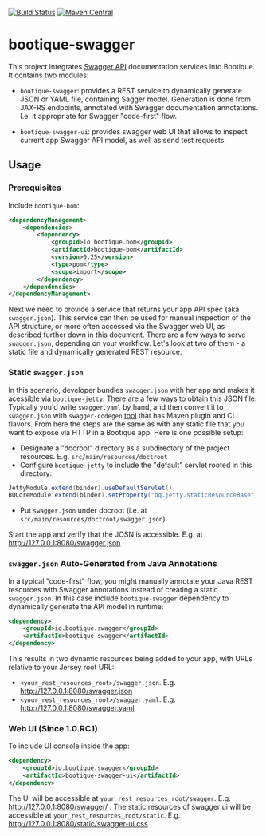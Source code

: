 <!--
  Licensed to ObjectStyle LLC under one
  or more contributor license agreements.  See the NOTICE file
  distributed with this work for additional information
  regarding copyright ownership.  The ObjectStyle LLC licenses
  this file to you under the Apache License, Version 2.0 (the
  "License"); you may not use this file except in compliance
  with the License.  You may obtain a copy of the License at

    http://www.apache.org/licenses/LICENSE-2.0

  Unless required by applicable law or agreed to in writing,
  software distributed under the License is distributed on an
  "AS IS" BASIS, WITHOUT WARRANTIES OR CONDITIONS OF ANY
  KIND, either express or implied.  See the License for the
  specific language governing permissions and limitations
  under the License.
  -->

[![Build Status](https://travis-ci.org/bootique/bootique-swagger.svg)](https://travis-ci.org/bootique/bootique-swagger)
[![Maven Central](https://img.shields.io/maven-central/v/io.bootique.swagger/bootique-swagger.svg?colorB=brightgreen)](https://search.maven.org/artifact/io.bootique.swagger/bootique-swagger/)

# bootique-swagger

This project integrates [Swagger API](http://swagger.io/) documentation services into Bootique.
It contains two modules:

* `bootique-swagger`: provides a REST service to dynamically generate JSON or YAML
file, containing Sagger model. Generation is done from JAX-RS endpoints, annotated
with Swagger documentation annotations. I.e. it appropriate for Swagger "code-first"
flow.

* `bootique-swagger-ui`: provides swagger web UI that allows to inspect
current app Swagger API model, as well as send test requests.

## Usage

### Prerequisites

Include ```bootique-bom```:
```xml
<dependencyManagement>
    <dependencies>
        <dependency>
            <groupId>io.bootique.bom</groupId>
            <artifactId>bootique-bom</artifactId>
            <version>0.25</version>
            <type>pom</type>
            <scope>import</scope>
        </dependency>
    </dependencies>
</dependencyManagement>
```

Next we need to provide a service that returns your app API spec (aka
`swagger.json`). This service can then be used for manual inspection of
the API structure, or more often accessed via the Swagger web UI, as described
further down in this document. There are a few ways to serve `swagger.json`,
depending on your workflow. Let's look at two of them - a static file
and dynamically generated REST resource.

### Static `swagger.json`

In this scenario, developer bundles `swagger.json` with her app and makes
it acessible via `bootique-jetty`. There are a few ways to obtain this JSON
file. Typically you'd write `swagger.yaml` by hand, and then convert it
to `swagger.json` with `swagger-codegen` [tool](https://github.com/swagger-api/swagger-codegen)
that has Maven plugin and CLI flavors. From here the steps are the same
as with any static file that you want to expose via HTTP in a Bootique app.
Here is one possible setup:

* Designate a "docroot" directory as a subdirectory of the project resources.
E.g. `src/main/resources/doctroot`
* Configure `bootique-jetty` to include the "default" servlet rooted in this
directory:

```java
JettyModule.extend(binder).useDefaultServlet();
BQCoreModule.extend(binder).setProperty("bq.jetty.staticResourceBase", "classpath:docroot");
```

* Put `swagger.json` under docroot (i.e. at  `src/main/resources/doctroot/swagger.json`).

Start the app and verify that the JOSN is accessible. E.g. at http://127.0.0.1:8080/swagger.json

### `swagger.json` Auto-Generated from Java Annotations

In a typical "code-first" flow, you might manually annotate your Java
REST resources with Swagger annotations instead of creating a static
`swagger.json`. In this case include `bootique-swagger` dependency to
dynamically generate the API model in runtime:

```xml
<dependency>
	<groupId>io.bootique.swagger</groupId>
	<artifactId>bootique-swagger</artifactId>
</dependency>
```

This results in two dynamic resources being added to your app, with URLs
relative to your Jersey root URL:

* `<your_rest_resources_root>/swagger.json`. E.g. http://127.0.0.1:8080/swagger.json
* `<your_rest_resources_root>/swagger.yaml`. E.g. http://127.0.0.1:8080/swagger.yaml


### Web UI (Since 1.0.RC1)

To include UI console inside the app:

```xml
<dependency>
	<groupId>io.bootique.swagger</groupId>
	<artifactId>bootique-swagger-ui</artifactId>
</dependency>
```

The UI will be accessible at `your_rest_resources_root/swagger`. E.g. http://127.0.0.1:8080/swagger/ .
The static resources of swagger ui will be accessible at `your_rest_resources_root/static`. E.g. http://127.0.0.1:8080/static/swagger-ui.css .


